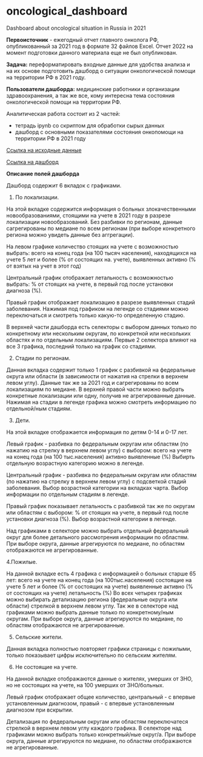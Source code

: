 # oncological_dashboard
Dashboard about oncological situation in Russia in 2021

**Первоисточник** -  ежегодный отчет главного онколога РФ, опубликованный за 2021 год в формате 32 файлов Excel. Отчет 2022 на момент подготовки данного материала еще не был опубликован.

**Задача:** переформатировать входные данные для удобства анализа и на их основе подготовить дашборд о ситуации онкологической помощи на территории РФ в 2021 году.

**Пользователи дашборда:** медицинские работники и организации здравоохранения, а так же все, кому интересна тема состояния онкологической помощи на территории РФ.

Аналитическая работа состоит из 2 частей: 
- тетрадь ipynb со скриптом для обработки сырых данных
- дашборд с основными показателями состояния онкопомощи на территории РФ в 2021 году

[Ссылка на исходные данные](https://drive.google.com/drive/folders/1KmyKBABQAuxunFG3W1zzTKU9bXQXgG5q)

[Ссылка на дашборд](https://datalens.yandex/r5ou1hr3978gg?_theme=dark)

**Описание полей дашборда**

Дашборд содержит 6 вкладок с графиками.

1. По локализации.

На этой вкладке содержится информация о больных злокачественными новообразованиями, стоящими на учете в 2021 году в разрезе локализации новообразований. Без разбивки по регионам, данные сагрегированы по медиане по всем регионам (при выборе конкретного региона можно увидеть данные без аггрегации).

На левом графике количество стоящих на учете с возможностью выбрать: 
  всего на конец года (на 100 тысяч населения), 
  находящихся на учете 5 лет и более (% от состоящих на. учете),
  выявленных активно (% от взятых на учет в этот год)

Центральный график отображает летальность с возможностью выбрать:
	% от стоящих на учете,
	в первый год после установки диагноза (%).

Правый график отображает локализацию в разрезе выявленных стадий заболевания. Нажимая под графиком на легенде со стадиями можно переключаться и смотреть только какую-то определенную стадию.

В верхней части дашборда есть селекторы с выбором данных только по конкретному или нескольким округам, по конкретной или нескольких областях и по отдельным локализациям. Первые 2 селектора влияют на все 3 графика, последний только на график со стадиями.

2. Стадии по регионам.

Данная вкладка содержит только 1 график с разбивкой на федеральные округа или области (в зависимости от нажатия на стрелки в верхнем левом углу). Данные так же за 2021 год и сагрегированы по всем локализациям по медиане.
В верхней правой части можно выбрать конкретные локализации или одну, получив не агрегированные данные.
Нажимая на стадии в легенде графика можно смотреть информацию по отдельной/ным стадиям.

3. Дети.

На этой вкладке отображается информация по детям 0-14 и 0-17 лет.

Левый график - разбивка по федеральным округам или областям (по нажатию на стрелку в верхнем левом углу) с выбором:
	всего на учете на конец года (на 100 тыс.населения)
	активно выявленные (%)
  Выбирть отдельную возрастную категорию можно в легенде.

Центральный график - разбивка по федеральным округам или областям (по нажатию на стрелку в верхнем левом углу) с подсветкой стадий заболевания. Выбор возрастной категории на вкладках чарта. Выбор информации по отдельным стадиям в легенде.

Правый график показывает летальность с разбивкой так же по округам или областям с выбором:
	% от стоящих на учете,
	в первый год после установки диагноза (%).
Выбор возрастной категории в легенде.

Над графиками в селекторе можно выбрать отдельный федеральный округ для более детального рассмотрения информации по областям. При выборе округа, данные агрегируются по медиане, по областям отображаются не агрегированные.

4.Пожилые. 

На данной вкладке есть 4 графика с информацией о больных старше 65 лет:
	всего на учете на конец года (на 100тыс.населения)
	состоящие на учете 5 лет и более (% от состоящих на учете)
	выявленные активно (% от состоящих на учете)
	летальность (%)
Во всех четырех графиках можно выбирать детализацию региона (федеральные округа или области) стрелкой в верхнем левом углу. Так же в селекторе над графиками можно выбрать данные только по конкретному/ным округам. При выборе округа, данные агрегируются по медиане, по областям отображаются не агрегированные.

5. Сельские жители.

Данная вкладка полностью повторяет графики страницы с пожилыми, только показывает цифры исключительно по сельским жителям.

6. Не состоящие на учете.

На данной вкладке отображаются данные о жителях, умерших от ЗНО, но не состоящих на учете, на 100 умерших от ЗНО/больных.

Левый график отображает общее количество,
центральный - с впервые установленным диагнозом,
правый - с впервые установленным диагнозом при вскрытии.

Детализация по федеральным округам или областям переключатеся стрелкой в верхнем левом углу каждого графика. В селекторе над графиками можно выбрать только конкретный/ные округ/а. При выборе округа, данные агрегируются по медиане, по областям отображаются не агрегированные.
